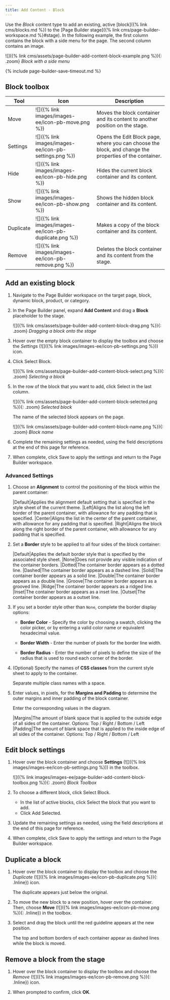 ```yaml
---
title: Add Content - Block
---
```


Use the _Block_ content type to add an existing, active [block]({% link cms/blocks.md %}) to the [Page Builder stage]({% link cms/page-builder-workspace.md %}#stage). In the following example, the first column contains the block with a side menu for the page. The second column contains an image.

![]({% link cms/assets/page-builder-add-content-block-example.png %}){: .zoom}
_Block with a side menu_

{% include page-builder-save-timeout.md %}

## Block toolbox

| Tool      | Icon     | Description   |
| --------- | -------- | ------------- |
| Move      | ![]({% link images/images-ee/icon-pb-move.png %}) | Moves the block container and its content to another position on the stage. |
| Settings  | ![]({% link images/images-ee/icon-pb-settings.png %}) | Opens the Edit Block page, where you can choose the block, and change the properties of the container. |
| Hide      | ![]({% link images/images-ee/icon-pb-hide.png %})  | Hides the current block container and its content. |
| Show      | ![]({% link images/images-ee/icon-pb-show.png %}) | Shows the  hidden block container and its content. |
| Duplicate | ![]({% link images/images-ee/icon-pb-duplicate.png %}) | Makes a copy of the block container and its content. |
| Remove    | ![]({% link images/images-ee/icon-pb-remove.png %}) | Deletes the block container and its content from the stage. |

## Add an existing block

1. Navigate to the Page Builder workspace on the target page, block, dynamic block, product, or category.

1. In the Page Builder panel, expand **Add Content** and drag a **Block** placeholder to the stage.

   ![]({% link cms/assets/page-builder-add-content-block-drag.png %}){: .zoom}
   _Dragging a block onto the stage_

1. Hover over the empty block container to display the toolbox and choose the _Settings_ (![]({% link images/images-ee/icon-pb-settings.png %})) icon.

1. Click <span class="btn">Select Block</span>.

   ![]({% link cms/assets/page-builder-add-content-block-select.png %}){: .zoom}
   _Selecting a block_

1. In the row of the block that you want to add, click <span class="btn">Select</span> in the last column.

   ![]({% link cms/assets/page-builder-add-content-block-selected.png %}){: .zoom}
   _Selected block_

   The name of the selected block appears on the page.

   ![]({% link cms/assets/page-builder-add-content-block-name.png %}){: .zoom}
   _Block name_

1. Complete the remaining settings as needed, using the field descriptions at the end of this page for reference.

1. When complete, click <span class="btn">Save</span> to apply the settings and return to the Page Builder workspace.

### Advanced Settings

1. Choose an **Alignment** to control the positioning of the block within the parent container:

   |Default|Applies the alignment default setting that is specified in the style sheet of the current theme.
   |Left|Aligns the list along the left border of the parent container, with allowance for any padding that is specified.
   |Center|Aligns the list in the center of the parent container, with allowance for any padding that is specified.
   |Right|Aligns the block along the right border of the parent container, with allowance for any padding that is specified.

1. Set a **Border** style to be applied to all four sides of the block container:

   |Default|Applies the default border style that is specified by the associated style sheet.
   |None|Does not provide any visible indication of the container borders.
   |Dotted|The container border appears as a dotted line.
   |Dashed|The container border appears as a dashed line.
   |Solid|The container border appears as a solid line.
   |Double|The container border appears as a double line.
   |Groove|The container border appears as a grooved line.
   |Ridge|The container border appears as a ridged line.
   |Inset|The container border appears as a inset line.
   |Outset|The container border appears as a outset line.

1. If you set a border style other than `None`, complete the border display options:

   - **Border Color** - Specify the color by choosing a swatch, clicking the color picker, or by entering a valid color name or equivalent hexadecimal value.

   - **Border Width** - Enter the number of pixels for the border line width.

   - **Border Radius** - Enter the number of pixels to define the size of the radius that is used to round each corner of the border.

1. (Optional) Specify the names of **CSS classes** from the current style sheet to apply to the container.

   Separate multiple class names with a space.

1. Enter values, in pixels, for the **Margins and Padding** to determine the outer margins and inner padding of the block container.

   Enter the corresponding values in the diagram.

   |Margins|The amount of blank space that is applied to the outside edge of all sides of the container. Options: Top / Right / Bottom / Left
   |Padding|The amount of blank space that is applied to the inside edge of all sides of the container. Options: Top / Right / Bottom / Left

## Edit block settings

1. Hover over the block container and choose **Settings** (![]({% link images/images-ee/icon-pb-settings.png %})) in the toolbox.

   ![]({% link images/images-ee/page-builder-add-content-block-toolbox.png %}){: .zoom}
   _Block Toolbox_

1. To choose a different block, click <span class="btn">Select Block</span>.

   - In the list of active blocks, click <span class="btn">Select</span> the block that you want to add.
   - Click <span class="btn">Add Selected</span>.

1. Update the remaining settings as needed, using the field descriptions at the end of this page for reference.

1. When complete, click <span class="btn">Save</span> to apply the settings and return to the Page Builder workspace.

## Duplicate a block

1. Hover over the block container to display the toolbox and choose the _Duplicate_ (![]({% link images/images-ee/icon-pb-duplicate.png %}){: .Inline}) icon.

    The duplicate appears just below the original.

1. To move the new block to a new position, hover over the container. Then, choose **Move** (![]({% link images/images-ee/icon-pb-move.png %}){: .Inline}) in the toolbox.

1. Select and drag the block until the red guideline appears at the new position.

    The top and bottom borders of each container appear as dashed lines while the block is moved.

## Remove a block from the stage

1. Hover over the block container to display the toolbox and choose the _Remove_ (![]({% link images/images-ee/icon-pb-remove.png %}){: .Inline}) icon.

1. When prompted to confirm, click **OK**.
